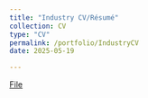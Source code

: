 ```yaml
---
title: "Industry CV/Résumé"
collection: CV
type: "CV"
permalink: /portfolio/IndustryCV
date: 2025-05-19

---
```

[File](/files/Milind_Gunjal_Resume_QuantFinance.pdf)

